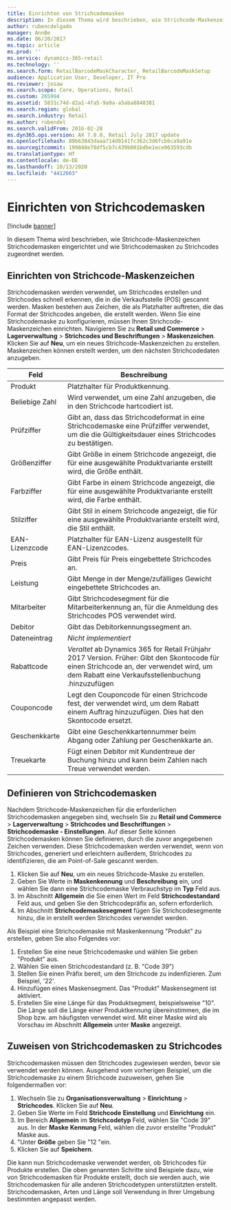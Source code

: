 ```yaml
---
title: Einrichten von Strichcodemasken
description: In diesem Thema wird beschrieben, wie Strichcode-Maskenzeichen Strichcodemasken eingerichtet und wie Strichcodemasken zu Strichcodes zugeordnet werden.
author: rubencdelgado
manager: AnnBe
ms.date: 06/20/2017
ms.topic: article
ms.prod: ''
ms.service: dynamics-365-retail
ms.technology: ''
ms.search.form: RetailBarcodeMaskCharacter, RetailBarcodeMaskSetup
audience: Application User, Developer, IT Pro
ms.reviewer: josaw
ms.search.scope: Core, Operations, Retail
ms.custom: 265994
ms.assetid: 5831c74d-d2a1-4fa5-9a9a-a5aba8848381
ms.search.region: global
ms.search.industry: Retail
ms.author: rubendel
ms.search.validFrom: 2016-02-28
ms.dyn365.ops.version: AX 7.0.0, Retail July 2017 update
ms.openlocfilehash: 89b63843daaa714d9141fc362c3d6fcb6ca9a91e
ms.sourcegitcommit: 199848e78df5cb7c439b001bdbe1ece963593cdb
ms.translationtype: HT
ms.contentlocale: de-DE
ms.lasthandoff: 10/13/2020
ms.locfileid: "4412663"
---
```

# <a name="set-up-bar-code-masks"></a>Einrichten von Strichcodemasken

[!include [banner](includes/banner.md)]

In diesem Thema wird beschrieben, wie Strichcode-Maskenzeichen Strichcodemasken eingerichtet und wie Strichcodemasken zu Strichcodes zugeordnet werden.

## <a name="set-up-bar-code-mask-characters"></a>Einrichten von Strichcode-Maskenzeichen

Strichcodemasken werden verwendet, um Strichcodes erstellen und Strichcodes schnell erkennen, die in die Verkaufsstelle (POS) gescannt werden. Masken bestehen aus Zeichen, die als Platzhalter auftreten, die das Format der Strichcodes angeben, die erstellt werden. Wenn Sie eine Strichcodemaske zu konfigurieren, müssen Ihnen Strichcode-Maskenzeichen einrichten. Navigieren Sie zu **Retail und Commerce** &gt; **Lagerverwaltung** &gt; **Strichcodes und Beschriftungen** &gt; **Maskenzeichen**. Klicken Sie auf **Neu**, um ein neues Strichcode-Maskenzeichen zu erstellen. Maskenzeichen können erstellt werden, um den nächsten Strichcodedaten anzugeben.

| Feld            | Beschreibung |
|------------------|-------------|
| Produkt          | Platzhalter für Produktkennung. |
| Beliebige Zahl       | Wird verwendet, um eine Zahl anzugeben, die in den Strichcode hartcodiert ist. |
| Prüfziffer      | Gibt an, dass das Strichcodeformat in eine Strichcodemaske eine Prüfziffer verwendet, um die die Gültigkeitsdauer eines Strichcodes zu bestätigen. |
| Größenziffer       | Gibt Größe in einem Strichcode angezeigt, die für eine ausgewählte Produktvariante erstellt wird, die Größe enthält. |
| Farbziffer      | Gibt Farbe in einem Strichcode angezeigt, die für eine ausgewählte Produktvariante erstellt wird, die Farbe enthält. |
| Stilziffer      | Gibt Stil in einem Strichcode angezeigt, die für eine ausgewählte Produktvariante erstellt wird, die Stil enthält. |
| EAN-Lizenzcode | Platzhalter für EAN-Lizenz ausgestellt für EAN-Lizenzcodes. |
| Preis            | Gibt Preis für Preis eingebettete Strichcodes an. |
| Leistung         | Gibt Menge in der Menge/zufälliges Gewicht eingebettete Strichcodes an. |
| Mitarbeiter         | Gibt Strichcodesegment für die Mitarbeiterkennung an, für die Anmeldung des Strichcodes POS verwendet wird. |
| Debitor         | Gibt das Debitorkennungssegment an. |
| Dateneintrag       | *Nicht implementiert* |
| Rabattcode    | *Veraltet* ab Dynamics 365 for Retail Frühjahr 2017 Version. Früher: Gibt den Skontocode für einen Strichcode an, der verwendet wird, um dem Rabatt eine Verkaufsstellenbuchung .hinzuzufügen |
| Couponcode      | Legt den Couponcode für einen Strichcode fest, der verwendet wird, um dem Rabatt einem Auftrag hinzuzufügen. Dies hat den Skontocode ersetzt. |
| Geschenkkarte        | Gibt eine Geschenkkartennummer beim Abgang oder Zahlung per Geschenkkarte an. |
| Treuekarte     | Fügt einen Debitor mit Kundentreue der Buchung hinzu und kann beim Zahlen nach Treue verwendet werden. |

## <a name="define-bar-code-masks"></a>Definieren von Strichcodemasken

Nachdem Strichcode-Maskenzeichen für die erforderlichen Strichcodemasken angegeben sind, wechseln Sie zu **Retail und Commerce** &gt; **Lagerverwaltung** &gt; **Strichcodes und Beschriftungen** &gt; **Strichcodemaske - Einstellungen**. Auf dieser Seite können Strichcodemasken können Sie definieren, durch die zuvor angegebenen Zeichen verwenden. Diese Strichcodemasken werden verwendet, wenn von Strichcodes, generiert und erleichtern außerdem, Strichcodes zu identifizieren, die am Point-of-Sale gescannt werden.

1. Klicken Sie auf **Neu**, um ein neues Strichcode-Maske zu erstellen.
2. Geben Sie Werte in **Maskenkennung** und **Beschreibung** ein, und wählen Sie dann eine Strichcodemaske Verbrauchstyp im **Typ** Feld aus.
3. Im Abschnitt **Allgemein** die Sie einen Wert im Feld **Strichcodestandard** Feld aus, und geben Sie den Strichcodepräfix an, sofern erforderlich.
4. Im Abschnitt **Strichcodemaskesegment** fügen Sie Strichcodesegmente hinzu, die in erstellt werden Strichcodes verwendet werden.

Als Beispiel eine Strichcodemaske mit Maskenkennung "Produkt" zu erstellen, geben Sie also Folgendes vor:

1. Erstellen Sie eine neue Strichcodemaske und wählen Sie geben "Produkt" aus.
2. Wählen Sie einen Strichcodestandard (z. B. "Code 39")
3. Stellen Sie einen Präfix bereit, um den Strichcode zu indenfizieren. Zum Beispiel, '22'.
4. Hinzufügen eines Maskensegment. Das "Produkt" Maskensegment ist aktiviert.
5. Erstellen Sie eine Länge für das Produktsegment, beispielsweise "10". Die Länge soll die Länge einer Produktkennung übereinstimmen, die im Shop bzw. am häufigsten verwendet wird. Mit einer Maske wird als Vorschau im Abschnitt **Allgemein** unter **Maske** angezeigt.

## <a name="assign-bar-code-masks-to-bar-codes"></a>Zuweisen von Strichcodemasken zu Strichcodes

Strichcodemasken müssen den Strichcodes zugewiesen werden, bevor sie verwendet werden können. Ausgehend vom vorherigen Beispiel, um die Strichcodemaske zu einem Strichcode zuzuweisen, gehen Sie folgendermaßen vor:

1. Wechseln Sie zu **Organisationsverwaltung** &gt; **Einrichtung** &gt; **Strichcodes**. Klicken Sie auf **Neu**.
2. Geben Sie Werte im Feld **Strichcode** **Einstellung** und **Einrichtung** ein.
3. Im Bereich **Allgemein** im **Strichcodetyp** Feld, wählen Sie "Code 39" aus. In der **Maske** **Kennung** Feld, wählen die zuvor erstellte "Produkt" Maske aus.
4. "Unter **Größe** geben Sie "12 "ein.
5. Klicken Sie auf **Speichern**.

Die kann nun Strichcodemaske verwendet werden, ob Strichcodes für Produkte erstellen. Die oben genannten Schritte sind Beispiele dazu, wie von Strichcodemasken für Produkte erstellt, doch sie werden auch, wie Strichcodemasken für alle anderen Strichcodetypen unterstützten erstellt. Strichcodemasken, Arten und Länge soll Verwendung in Ihrer Umgebung bestimmten angepasst werden.
